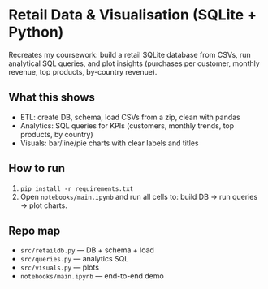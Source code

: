 # Retail Data & Visualisation (SQLite + Python)

Recreates my coursework: build a retail SQLite database from CSVs, run analytical SQL queries, and plot insights (purchases per customer, monthly revenue, top products, by-country revenue).

## What this shows
- ETL: create DB, schema, load CSVs from a zip, clean with pandas
- Analytics: SQL queries for KPIs (customers, monthly trends, top products, by country)
- Visuals: bar/line/pie charts with clear labels and titles

## How to run
1. `pip install -r requirements.txt`
2. Open `notebooks/main.ipynb` and run all cells to: build DB → run queries → plot charts.

## Repo map
- `src/retaildb.py` — DB + schema + load  
- `src/queries.py` — analytics SQL  
- `src/visuals.py` — plots  
- `notebooks/main.ipynb` — end-to-end demo


